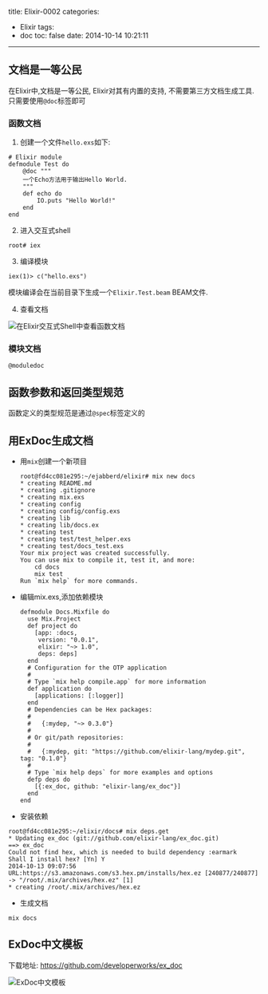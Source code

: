 title: Elixir-0002
categories:
  - Elixir
tags:
  - doc
toc: false
date: 2014-10-14 10:21:11
---

## 文档是一等公民

在Elixir中,文档是一等公民, Elixir对其有内置的支持, 不需要第三方文档生成工具. 只需要使用`@doc`标签即可

### 函数文档

1. 创建一个文件`hello.exs`如下:

```
# Elixir module
defmodule Test do
    @doc """
    一个Echo方法用于输出Hello World.
    """
    def echo do
        IO.puts "Hello World!"
    end
end
```

2. 进入交互式shell

```
root# iex
```

3. 编译模块

```
iex(1)> c("hello.exs")
```

模块编译会在当前目录下生成一个`Elixir.Test.beam` BEAM文件.

4. 查看文档

![在Elixir交互式Shell中查看函数文档][1]

### 模块文档

`@moduledoc`

## 函数参数和返回类型规范

函数定义的类型规范是通过`@spec`标签定义的


## 用ExDoc生成文档

- 用`mix`创建一个新项目
    ```
    root@fd4cc081e295:~/ejabberd/elixir# mix new docs
    * creating README.md
    * creating .gitignore
    * creating mix.exs
    * creating config
    * creating config/config.exs
    * creating lib
    * creating lib/docs.ex
    * creating test
    * creating test/test_helper.exs
    * creating test/docs_test.exs
    Your mix project was created successfully.
    You can use mix to compile it, test it, and more:
        cd docs
        mix test
    Run `mix help` for more commands.
    ```
- 编辑mix.exs,添加依赖模块
    ```
    defmodule Docs.Mixfile do
      use Mix.Project
      def project do
        [app: :docs,
         version: "0.0.1",
         elixir: "~> 1.0",
         deps: deps]
      end
      # Configuration for the OTP application
      #
      # Type `mix help compile.app` for more information
      def application do
        [applications: [:logger]]
      end
      # Dependencies can be Hex packages:
      #
      #   {:mydep, "~> 0.3.0"}
      #
      # Or git/path repositories:
      #
      #   {:mydep, git: "https://github.com/elixir-lang/mydep.git", tag: "0.1.0"}
      #
      # Type `mix help deps` for more examples and options
      defp deps do
        [{:ex_doc, github: "elixir-lang/ex_doc"}]
      end
    end
    ```

- 安装依赖

```
root@fd4cc081e295:~/elixir/docs# mix deps.get
* Updating ex_doc (git://github.com/elixir-lang/ex_doc.git)
==> ex_doc
Could not find hex, which is needed to build dependency :earmark
Shall I install hex? [Yn] Y
2014-10-13 09:07:56 URL:https://s3.amazonaws.com/s3.hex.pm/installs/hex.ez [240877/240877] -> "/root/.mix/archives/hex.ez" [1]
* creating /root/.mix/archives/hex.ez
```

- 生成文档

```
mix docs
```

## ExDoc中文模板

下载地址:
https://github.com/developerworks/ex_doc

![ExDoc中文模板][2]


  [1]: /assets/images/820FF121-4358-4564-BBB9-1C5C5F7AF8BF.png
  [2]: /assets/images/61802553-AA1E-430F-9BED-2B25BC2BAF58.png


